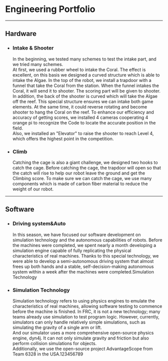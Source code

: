 # Engineering Portfolio
---
## Hardware

+ ### Intake & Shooter

    In the beginning, we tested many schemes to test the intake part, and we tried many schemes. <br> At first, we used a rubber wheel to intake the Coral. The effect is excellent, on this basis we designed a curved structure which is able to intake the Algae. In the top of the robot, we install a trapdoor with a funnel that take the Coral from the station. When the funnel intakes the Coral, it will send it to shooter. The scoring part will be given to shooter. <br> In addition, the back of the shooter is curved which will take the Algae off the reef. This special structure ensures we can intake both game elements. At the same time, it could reverse rotating and become shooter to hang the Coral on the reef. To enhance our efficiency and accuracy of getting scores, we installed 4 cameras cooperating 4 orange pi to recognize the Code to locate the accurate position in the field. <br> Also, we installed an "Elevator" to raise the shooter to reach Level 4, which offers the highest point in the competition. 



+ ### Climb
    Catching the cage is also a giant challenge, we designed two hooks to catch the cage. Before catching the cage, the trapdoor will open so that the catch will rise to help our robot leave the ground and get the Climbing score. To make sure we can catch the cage, we use many components which is made of  carbon fiber material to reduce the weight of our robot. 



---
## Software

+ ### Driving system&Auto
    In this season, we have focused our software development on simulation technology and the autonomous capabilities of robots. Before the machines were completed, we spent nearly a month developing a simulation engine capable of fully replicating the physical characteristics of real machines. Thanks to this special technology, we were able to develop a semi-autonomous driving system that almost frees up both hands and a stable, self-decision-making autonomous system within a week after the machines were completed.Simulation Technology



+ ### Simulation Technology
    Simulation technology refers to using physics engines to emulate the characteristics of real machines, allowing software testing to commence before the machine is finished. In FRC, it is not a new technology; many teams already use simulation to test program logic. However, currently, simulators can only handle relatively simple simulations, such as simulating the gravity of a single arm or lift. <br> And our simulator uses a more comprehensive open-source physics engine, dyn4j. It can not only simulate gravity and friction but also perform collision simulations for objects. <br> Additionally, we use the open-source project AdvantageScope from Team 6328 in the USA.123456789